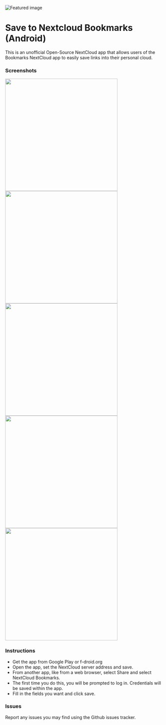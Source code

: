 ![Featured image](https://raw.githubusercontent.com/TTTDevs/NextCloudBookmarksAndroid/master/img/Featured.png "Save to Nextcloud Bookmarks")

Save to Nextcloud Bookmarks (Android)
===============

This is an unofficial Open-Source NextCloud app that allows users of the Bookmarks NextCloud app to easily save links into their personal cloud.

### Screenshots

<img src="https://raw.githubusercontent.com/TTTDevs/NextCloudBookmarksAndroid/master/img/1.png" width="360">
<img src="https://raw.githubusercontent.com/TTTDevs/NextCloudBookmarksAndroid/master/img/2.png" width="360">
<img src="https://raw.githubusercontent.com/TTTDevs/NextCloudBookmarksAndroid/master/img/3.png" width="360">
<img src="https://raw.githubusercontent.com/TTTDevs/NextCloudBookmarksAndroid/master/img/4.png" width="360">
<img src="https://raw.githubusercontent.com/TTTDevs/NextCloudBookmarksAndroid/master/img/5.png" width="360">


### Instructions
- Get the app from Google Play or f-droid.org
- Open the app, set the NextCloud server address and save.
- From another app, like from a web browser, select Share and select NextCloud Bookmarks.
- The first time you do this, you will be prompted to log in. Credentials will be saved within the app.
- Fill in the fields you want and click save.


### Issues
Report any issues you may find using the Github issues tracker.
